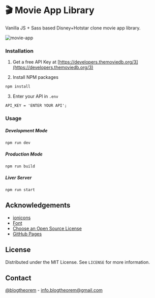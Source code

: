 # 🎬 Movie App Library

Vanilla JS + Sass based Disney+Hotstar clone movie app library.

![movie-app](https://user-images.githubusercontent.com/6918020/97837847-09b79400-1d05-11eb-9b69-59f0b68ecb14.png)

### Installation

1. Get a free API Key at [https://developers.themoviedb.org/3](https://developers.themoviedb.org/3)

2. Install NPM packages

```sh
npm install
```

3. Enter your API in `.env`

```JS
API_KEY = 'ENTER YOUR API';
```

### Usage

##### Development Mode

```shell
npm run dev
```

##### Production Mode

```shell
npm run build
```

##### Liver Server

```shell
npm run start
```

<!-- ACKNOWLEDGEMENTS -->

## Acknowledgements

- [ionicons](https://ionicons.com/v2/)
- [Font](https://fonts.google.com/specimen/Hind)
- [Choose an Open Source License](https://choosealicense.com)
- [GitHub Pages](https://pages.github.com)

<!-- LICENSE -->

## License

Distributed under the MIT License. See `LICENSE` for more information.

<!-- CONTACT -->

## Contact

[@blogtheorem](https://www.instagram.com/blogtheorem) - info.blogtheorem@gmail.com
